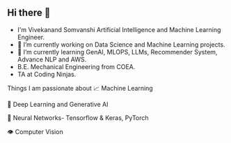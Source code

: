 ## Hi there 👋

<!--
**VivekanandSomvanshi/VivekanandSomvanshi** is a ✨ _special_ ✨ repository because its `README.md` (this file) appears on your GitHub profile.

<--  💬 Ask me about ...
- 📫 How to reach me: ...
- 😄 Pronouns: ...
- ⚡ Fun fact: ... 

Here are some ideas to get you started: -->
- I'm Vivekanand Somvanshi Artificial Intelligence and Machine Learning Engineer.
- 🔭 I’m currently working on Data Science and Machine Learning projects.
- 🌱 I’m currently learning GenAI, MLOPS, LLMs, Recommender System, Advance NLP and AWS.
- B.E. Mechanical Engineering from COEA.
- TA at Coding Ninjas.

Things I am passionate about
📈 Machine Learning

🤖 Deep Learning and Generative AI

🧠 Neural Networks- Tensorflow & Keras, PyTorch

👁️ Computer Vision

